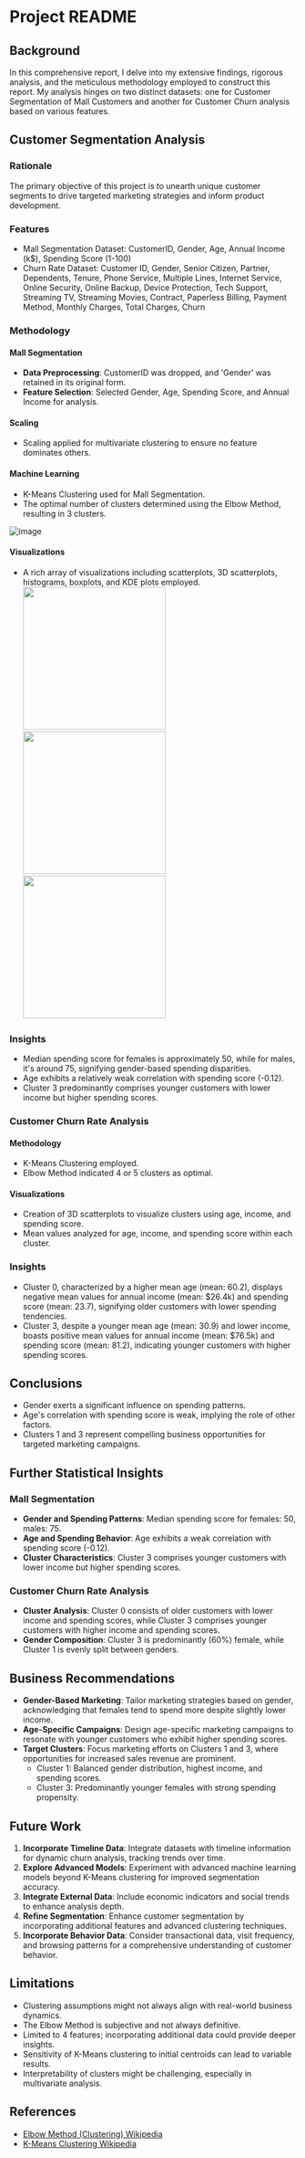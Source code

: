 # Project README

## Background
In this comprehensive report, I delve into my extensive findings, rigorous analysis, and the meticulous methodology employed to construct this report. My analysis hinges on two distinct datasets: one for Customer Segmentation of Mall Customers and another for Customer Churn analysis based on various features.

## Customer Segmentation Analysis
### Rationale
The primary objective of this project is to unearth unique customer segments to drive targeted marketing strategies and inform product development.

### Features
- Mall Segmentation Dataset: CustomerID, Gender, Age, Annual Income (k$), Spending Score (1-100)
- Churn Rate Dataset: Customer ID, Gender, Senior Citizen, Partner, Dependents, Tenure, Phone Service, Multiple Lines, Internet Service, Online Security, Online Backup, Device Protection, Tech Support, Streaming TV, Streaming Movies, Contract, Paperless Billing, Payment Method, Monthly Charges, Total Charges, Churn

### Methodology
#### Mall Segmentation
- **Data Preprocessing**: CustomerID was dropped, and 'Gender' was retained in its original form.
- **Feature Selection**: Selected Gender, Age, Spending Score, and Annual Income for analysis.

#### Scaling
- Scaling applied for multivariate clustering to ensure no feature dominates others.

#### Machine Learning
- K-Means Clustering used for Mall Segmentation.
- The optimal number of clusters determined using the Elbow Method, resulting in 3 clusters.

![image](https://github.com/flashdash101/Customer-Segmentation-and-Churn/assets/97402685/a8a261f4-0993-45c5-9714-628b0200f319)



#### Visualizations
- A rich array of visualizations including scatterplots, 3D scatterplots, histograms, boxplots, and KDE plots employed.
<img src="https://github.com/flashdash101/Customer-Segmentation-and-Churn/assets/97402685/503d9062-9e0a-42b5-9d1c-9b9b76c210ab" width="250" height="250"> <img src="https://github.com/flashdash101/Customer-Segmentation-and-Churn/assets/97402685/8e4cecce-74c9-4e6d-8b6f-2169c71bd78c" width="250" height="250"><img src="https://github.com/flashdash101/Customer-Segmentation-and-Churn/assets/97402685/e9b7d0ea-6dac-44e6-8b1d-988877878912" width= "250" height = "250">


### Insights
- Median spending score for females is approximately 50, while for males, it's around 75, signifying gender-based spending disparities.
- Age exhibits a relatively weak correlation with spending score (-0.12).
- Cluster 3 predominantly comprises younger customers with lower income but higher spending scores.

### Customer Churn Rate Analysis
#### Methodology
- K-Means Clustering employed.
- Elbow Method indicated 4 or 5 clusters as optimal.

#### Visualizations
- Creation of 3D scatterplots to visualize clusters using age, income, and spending score.
- Mean values analyzed for age, income, and spending score within each cluster.

### Insights
- Cluster 0, characterized by a higher mean age (mean: 60.2), displays negative mean values for annual income (mean: $26.4k) and spending score (mean: 23.7), signifying older customers with lower spending tendencies.
- Cluster 3, despite a younger mean age (mean: 30.9) and lower income, boasts positive mean values for annual income (mean: $76.5k) and spending score (mean: 81.2), indicating younger customers with higher spending scores.

## Conclusions
- Gender exerts a significant influence on spending patterns.
- Age's correlation with spending score is weak, implying the role of other factors.
- Clusters 1 and 3 represent compelling business opportunities for targeted marketing campaigns.

## Further Statistical Insights
### Mall Segmentation
- **Gender and Spending Patterns**: Median spending score for females: 50, males: 75.
- **Age and Spending Behavior**: Age exhibits a weak correlation with spending score (-0.12).
- **Cluster Characteristics**: Cluster 3 comprises younger customers with lower income but higher spending scores.

### Customer Churn Rate Analysis
- **Cluster Analysis**: Cluster 0 consists of older customers with lower income and spending scores, while Cluster 3 comprises younger customers with higher income and spending scores.
- **Gender Composition**: Cluster 3 is predominantly (60%) female, while Cluster 1 is evenly split between genders.

## Business Recommendations
- **Gender-Based Marketing**: Tailor marketing strategies based on gender, acknowledging that females tend to spend more despite slightly lower income.
- **Age-Specific Campaigns**: Design age-specific marketing campaigns to resonate with younger customers who exhibit higher spending scores.
- **Target Clusters**: Focus marketing efforts on Clusters 1 and 3, where opportunities for increased sales revenue are prominent.
  - Cluster 1: Balanced gender distribution, highest income, and spending scores.
  - Cluster 3: Predominantly younger females with strong spending propensity.

## Future Work
1. **Incorporate Timeline Data**: Integrate datasets with timeline information for dynamic churn analysis, tracking trends over time.
2. **Explore Advanced Models**: Experiment with advanced machine learning models beyond K-Means clustering for improved segmentation accuracy.
3. **Integrate External Data**: Include economic indicators and social trends to enhance analysis depth.
4. **Refine Segmentation**: Enhance customer segmentation by incorporating additional features and advanced clustering techniques.
5. **Incorporate Behavior Data**: Consider transactional data, visit frequency, and browsing patterns for a comprehensive understanding of customer behavior.

## Limitations
- Clustering assumptions might not always align with real-world business dynamics.
- The Elbow Method is subjective and not always definitive.
- Limited to 4 features; incorporating additional data could provide deeper insights.
- Sensitivity of K-Means clustering to initial centroids can lead to variable results.
- Interpretability of clusters might be challenging, especially in multivariate analysis.

## References
- [Elbow Method (Clustering) Wikipedia](https://en.wikipedia.org/wiki/Elbow_method_(clustering))
- [K-Means Clustering Wikipedia](https://en.wikipedia.org/wiki/K-means_clustering)
